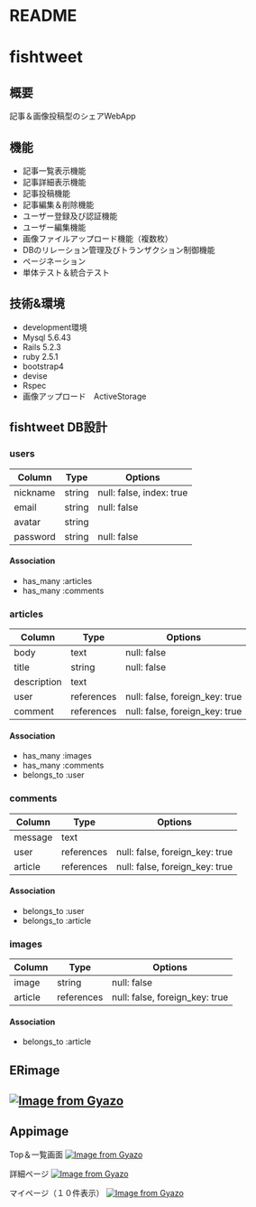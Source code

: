 # README

# fishtweet

## 概要
記事＆画像投稿型のシェアWebApp

## 機能
- 記事一覧表示機能
- 記事詳細表示機能
- 記事投稿機能
- 記事編集＆削除機能
- ユーザー登録及び認証機能
- ユーザー編集機能
- 画像ファイルアップロード機能（複数枚）
- DBのリレーション管理及びトランザクション制御機能
- ページネーション 
- 単体テスト＆統合テスト

## 技術&環境
- development環境
- Mysql 5.6.43 
- Rails 5.2.3
- ruby  2.5.1
- bootstrap4
- devise
- Rspec
- 画像アップロード　ActiveStorage

## fishtweet DB設計

### users
|Column|Type|Options|
|------|-----|------|
|nickname|string|null: false, index: true|
|email|string|null: false|
|avatar|string||
|password|string|null: false|
#### Association
- has_many :articles
- has_many :comments

### articles
|Column|Type|Options|
|------|-----|------|
|body|text|null: false|
|title|string|null: false|
|description|text||
|user|references|null: false, foreign_key: true|
|comment|references|null: false, foreign_key: true|
#### Association
- has_many :images
- has_many :comments
- belongs_to :user

### comments
|Column|Type|Options|
|------|-----|------|
|message|text||
|user|references|null: false, foreign_key: true|
|article|references|null: false, foreign_key: true|
#### Association
- belongs_to :user
- belongs_to :article

### images
|Column|Type|Options|
|------|-----|------|
|image|string|null: false|
|article|references|null: false, foreign_key: true|
#### Association
- belongs_to :article

## ERimage
[![Image from Gyazo](https://i.gyazo.com/42e72ff0719c93820cdcdc68e572fd26.png)](https://gyazo.com/42e72ff0719c93820cdcdc68e572fd26)
------------------------

## Appimage
Top＆一覧画面
[![Image from Gyazo](https://i.gyazo.com/d400df08b035769b1e3aa455e73d33af.jpg)](https://gyazo.com/d400df08b035769b1e3aa455e73d33af)

詳細ページ
[![Image from Gyazo](https://i.gyazo.com/e21e767166dddda9493a7e180c251526.jpg)](https://gyazo.com/e21e767166dddda9493a7e180c251526)

マイページ（１０件表示）
[![Image from Gyazo](https://i.gyazo.com/5a5f50c2d21a3f3554a00598bf8dc977.jpg)](https://gyazo.com/5a5f50c2d21a3f3554a00598bf8dc977)

